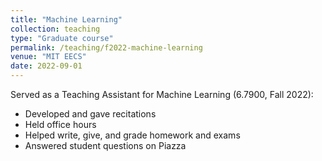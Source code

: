 ```yaml
---
title: "Machine Learning"
collection: teaching
type: "Graduate course"
permalink: /teaching/f2022-machine-learning
venue: "MIT EECS"
date: 2022-09-01
---
```


Served as a Teaching Assistant for Machine Learning (6.7900, Fall 2022):
* Developed and gave recitations
* Held office hours
* Helped write, give, and grade homework and exams
* Answered student questions on Piazza

